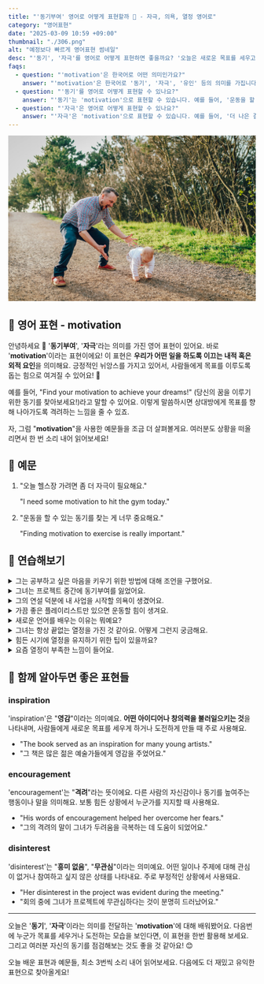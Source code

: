 ```yaml
---
title: "'동기부여' 영어로 어떻게 표현할까 📅 - 자극, 의욕, 열정 영어로"
category: "영어표현"
date: "2025-03-09 10:59 +09:00"
thumbnail: "./306.png"
alt: "예정보다 빠르게 영어표현 썸네일"
desc: "'동기', '자극'를 영어로 어떻게 표현하면 좋을까요? '오늘은 새로운 목표를 세우고 그에 맞춰 계획을 세워볼 거예요.', '운동을 할 수 있는 동기를 찾는 게 너무 중요해요.' 등을 영어로 표현하는 법을 배워봅시다. 다양한 예문을 통해서 연습하고 본인의 표현으로 만들어 보세요."
faqs:
  - question: "'motivation'은 한국어로 어떤 의미인가요?"
    answer: "'motivation'은 한국어로 '동기', '자극', '유인' 등의 의미를 가집니다. 이는 어떤 행동이나 목표를 향해 나아가게 하는 힘이나 이유를 나타냅니다."
  - question: "'동기'를 영어로 어떻게 표현할 수 있나요?"
    answer: "'동기'는 'motivation'으로 표현할 수 있습니다. 예를 들어, '운동을 할 수 있는 동기를 찾는 게 너무 중요해요.'는 'Finding motivation to exercise is really important.'으로 말할 수 있습니다."
  - question: "'자극'은 영어로 어떻게 표현할 수 있나요?"
    answer: "'자극'은 'motivation'으로 표현할 수 있습니다. 예를 들어, '더 나은 결과를 위해 자극이 필요해요.'는 'I need motivation for better results.'로 말할 수 있습니다."
---
```


![아기를 응원하는 아빠](./306-1.jpg)

## 🌟 영어 표현 - motivation

안녕하세요 👋 '**동기부여**', '**자극**'라는 의미를 가진 영어 표현이 있어요. 바로 '**motivation**'이라는 표현이에요! 이 표현은 **우리가 어떤 일을 하도록 이끄는 내적 혹은 외적 요인**을 의미해요. 긍정적인 뉘앙스를 가지고 있어서, 사람들에게 목표를 이루도록 돕는 힘으로 여겨질 수 있어요! 🚀

예를 들어, "Find your motivation to achieve your dreams!" (당신의 꿈을 이루기 위한 동기를 찾아보세요!)라고 말할 수 있어요. 이렇게 말씀하시면 상대방에게 목표를 향해 나아가도록 격려하는 느낌을 줄 수 있죠.

자, 그럼 "**motivation**"을 사용한 예문들을 조금 더 살펴볼게요. 여러분도 상황을 떠올리면서 한 번 소리 내어 읽어보세요!

## 📖 예문

1. "오늘 헬스장 가려면 좀 더 자극이 필요해요."

   "I need some motivation to hit the gym today."

2. "운동을 할 수 있는 동기를 찾는 게 너무 중요해요."

   "Finding motivation to exercise is really important."

## 💬 연습해보기

<details>
<summary>그는 공부하고 싶은 마음을 키우기 위한 방법에 대해 조언을 구했어요.</summary>
<span>He <a href="/blog/in-english/125.ask-for/">asked for</a> advice on how to boost his motivation to study.</span>
</details>

<details>
<summary>그녀는 프로젝트 중간에 동기부여를 잃었어요.</summary>
<span>She lost her motivation halfway through the project.</span>
</details>

<details>
<summary>그의 연설 덕분에 내 사업을 시작할 의욕이 생겼어요.</summary>
<span>His speech gave me the motivation I needed to start my own business.</span>
</details>

<details>
<summary>가끔 좋은 플레이리스트만 있으면 운동할 힘이 생겨요.</summary>
<span>Sometimes a good playlist is all the motivation I need to get through a workout.</span>
</details>

<details>
<summary>새로운 언어를 배우는 이유는 뭐예요?</summary>
<span>What's your motivation for learning a new language?</span>
</details>

<details>
<summary>그녀는 항상 끝없는 열정을 가진 것 같아요. 어떻게 그런지 궁금해요.</summary>
<span>She always seems to have endless motivation. I wonder how she does it.</span>
</details>

<details>
<summary>힘든 시기에 열정을 유지하기 위한 팁이 있을까요?</summary>
<span>Do you have any tips for staying motivated during tough times?</span>
</details>

<details>
<summary>요즘 열정이 부족한 느낌이 들어요.</summary>
<span>I've been feeling a lack of motivation lately.</span>
</details>

## 🤝 함께 알아두면 좋은 표현들

### inspiration

'inspiration'은 "**영감**"이라는 의미예요. **어떤 아이디어나 창의력을 불러일으키는 것**을 나타내며, 사람들에게 새로운 목표를 세우게 하거나 도전하게 만들 때 주로 사용해요.

- "The book served as an inspiration for many young artists."
- "그 책은 많은 젊은 예술가들에게 영감을 주었어요."

### encouragement

'encouragement'는 "**격려**"라는 뜻이에요. 다른 사람의 자신감이나 동기를 높여주는 행동이나 말을 의미해요. 보통 힘든 상황에서 누군가를 지지할 때 사용해요.

- "His words of encouragement helped her overcome her fears."
- "그의 격려의 말이 그녀가 두려움을 극복하는 데 도움이 되었어요."

### disinterest

'disinterest'는 "**흥미 없음**", "**무관심**"이라는 의미예요. 어떤 일이나 주제에 대해 관심이 없거나 참여하고 싶지 않은 상태를 나타내요. 주로 부정적인 상황에서 사용돼요.

- "Her disinterest in the project was evident during the meeting."
- "회의 중에 그녀가 프로젝트에 무관심하다는 것이 분명히 드러났어요."

---

오늘은 '**동기**', '**자극**'이라는 의미를 전달하는 '**motivation**'에 대해 배워봤어요. 다음번에 누군가 목표를 세우거나 도전하는 모습을 보인다면, 이 표현을 한번 활용해 보세요. 그리고 여러분 자신의 동기를 점검해보는 것도 좋을 것 같아요! 😊

오늘 배운 표현과 예문들, 최소 3번씩 소리 내어 읽어보세요. 다음에도 더 재밌고 유익한 표현으로 찾아올게요!
